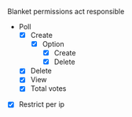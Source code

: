  Blanket permissions act responsible

 - Poll
   - [X] Create
     - [X] Option
       - [X] Create
       - [X] Delete
   - [X] Delete
   - [X] View
   - [X] Total votes
 - [x] Restrict per ip
